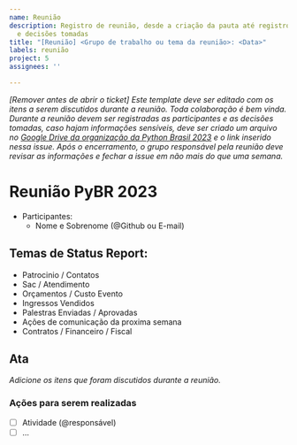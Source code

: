 ```yaml
---
name: Reunião
description: Registro de reunião, desde a criação da pauta até registro das participantes
  e decisões tomadas
title: "[Reunião] <Grupo de trabalho ou tema da reunião>: <Data>"
labels: reunião
project: 5
assignees: ''

---
```


_[Remover antes de abrir o ticket] Este template deve ser editado com os itens a serem discutidos durante a reunião. Toda colaboração é bem vinda. Durante a reunião devem ser registradas as participantes e as decisões tomadas, caso hajam informações sensíveis, deve ser criado um arquivo no [Google Drive da organização da Python Brasil 2023](https://drive.google.com/drive/u/1/folders/11wEYmnZYqLrcn3zjflO03xedyZtu61G1) e o link inserido nessa issue. Após o encerramento, o grupo responsável pela reunião deve revisar as informações e fechar a issue em não mais do que uma semana._

# Reunião PyBR 2023

- Participantes:
  - Nome e Sobrenome (@Github ou E-mail)

## Temas de Status Report:
  - Patrocinio / Contatos
  - Sac / Atendimento
  - Orçamentos / Custo Evento
  - Ingressos Vendidos
  - Palestras Enviadas / Aprovadas
  - Ações de comunicação da proxima semana
  - Contratos / Financeiro / Fiscal

## Ata

_Adicione os itens que foram discutidos durante a reunião._



### Ações para serem realizadas
- [ ] Atividade (@responsável)
- [ ] ...
